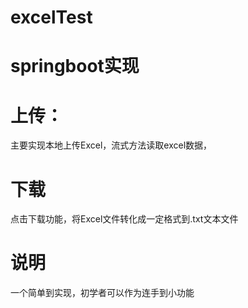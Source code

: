# excelTest

# springboot实现

# 上传：

主要实现本地上传Excel，流式方法读取excel数据，

# 下载
点击下载功能，将Excel文件转化成一定格式到.txt文本文件

# 说明

一个简单到实现，初学者可以作为连手到小功能
